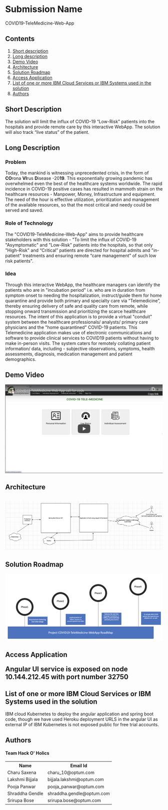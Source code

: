 <h1>Submission Name</h1> 
<p>
 COVID19-TeleMedicine-Web-App
</p>
<h2>Contents</h2>
<ol>
 <li><a href="#short-description">Short description</a></li>
 <li><a href="#long-description">Long description</a></li>
 <li><a href="#demo-video">Demo Video</a></li>
 <li><a href="#architecture">Architecture</a></li>
 <li><a href="#solution-roadmap">Solution Roadmap</a></li>
 <li><a href="#access-application">Access Application</a></li>
 <li><a href="#list-of-one-or-more-ibm-cloud-services-or-ibm-systems-used-in-the-solution">List of one or more IBM Cloud Services or IBM Systems used in the solution</a></li>
 <li><a href="#authors-">Authors</a></li>
</ol>
<h2>Short Description</h2> 
<p>
 The solution will limit the influx of COVID-19  “Low-Risk" patients into the hospitals and provide remote care by this interactive WebApp.
The solution will also track “live status” of the patient.
</p>
<h2>Long Description</h2>
<h3>Problem</h3>
<p>
 Today, the mankind is witnessing unprecedented crisis, in the form of <b>CO</b>rona <b>VI</b>rus <b>D</b>isease -20<b>19</b>. This exponentially growing pandemic has overwhelmed even the best of the healthcare systems worldwide. The rapid incidence in COVID-19 positive cases has resulted in mammoth strain on the healthcare resources - Manpower, Money, Infrastructure and equipment. The need of the hour is effective utilization, prioritization and management of the available resources, so that the most critical and needy could be served and saved.
</p>
<h3>Role of Technology</h3>
<p>
 The "COVID19-TeleMedicine-Web-App" aims to provide healthcare stakeholders with this solution - "To limit the influx of COVID-19 "Asymptomatic" and "Low-Risk" patients into the hospitals, so that only "High-Risk" and “Critical” patients are directed for hospital admits and "in-patient" treatments and ensuring remote “care management” of such low risk patients".
</p>
<h3>Idea</h3>
<p>
 Through this interactive WebApp, the healthcare managers can identify the patients who are in "incubation period" i.e. who are in duration from symptom onset to needing the hospitalization, instruct/guide them for home quarantine and provide both primary and specialty care via “Telemedicine”, thereby ensuring delivery of safe and quality care from remote, while stopping onward transmission and prioritizing the scarce healthcare resources.
The intent of this application is to provide a virtual "conduit" system between the healthcare professionals/ analysts/ primary care physicians and the "home quarantined" COVID-19 patients. This Telemedicine application makes use of electronic communications and software to provide clinical services to COVID19 patients without having to make in-person visits. The system caters for remotely collating patient information/ data, including - subjective observations, symptoms, health assessments, diagnosis, medication management and patient demographics.
</p>
<h2>Demo Video</h2>
<div align="center">
 <a href="https://youtu.be/EIOKwF0lEmE" rel="nofollow">
  <img src="Images/video-image.png" width="800"> 
 </a>
</div>
<h2>Architecture<h2>
 <p>
  <img src="Additional-docs/architecture.png" style="max-width:100%;">
 </p>
<h2>Solution Roadmap</h2> 
 <p>
  <img src="Additional-docs/roadMap.png" style="max-width:100%;">
 </p>
 <h2>Access Application</hr>
 <p>
  Angular UI service is exposed on node 10.144.212.45 with port number 32750
 </p>
<h2>List of one or more IBM Cloud Services or IBM Systems used in the solution</h2>
 <p>
  IBM cloud Kubernetes to deploy the angular application and spring boot code, though we have used Heroku deployment URLS in the angular UI as external IP of IBM Kubernetes is not exposed public for free trial accounts.
 </p>

<h2>Authors <h4>Team Hack O' Holics</h4></h2>
<table style="width:100%">
  <tr>
    <th>Name</th>
    <th>Email Id</th>
  </tr>
  <tr>
    <td>Charu Saxena</td>
    <td>charu_10@optum.com</td>
   </tr>
  <tr>
    <td>Lakshmi Bijjala</td>
    <td>bijjala.lakshmi@optum.com</td>
  </tr>
    <tr>
    <td>Pooja Panwar</td>
    <td>pooja_panwar@optum.com</td>
  </tr>
    <tr>
    <td>Shraddha Gendle</td>
    <td>shraddha.gendle@optum.com</td>
  </tr>
    <tr>
    <td>Srirupa Bose</td>
    <td>srirupa.bose@optum.com</td>
  </tr>
</table>






